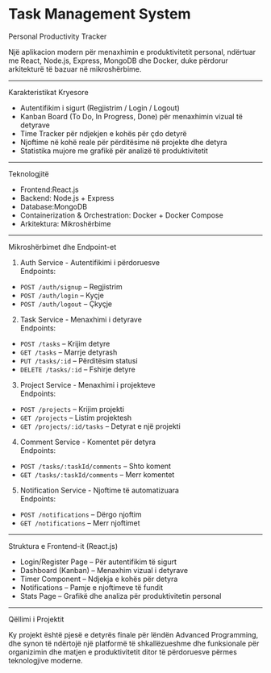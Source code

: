 # Task Management System
Personal Productivity Tracker

Një aplikacion modern për menaxhimin e produktivitetit personal, ndërtuar me React, Node.js, Express, MongoDB dhe Docker, duke përdorur arkitekturë të bazuar në mikroshërbime.

---
 Karakteristikat Kryesore

- Autentifikim i sigurt (Regjistrim / Login / Logout)
- Kanban Board (To Do, In Progress, Done) për menaxhimin vizual të detyrave
- Time Tracker për ndjekjen e kohës për çdo detyrë
- Njoftime në kohë reale për përditësime në projekte dhe detyra
- Statistika mujore me grafikë për analizë të produktivitetit

---

 Teknologjitë

- Frontend:React.js
- Backend: Node.js + Express
- Database:MongoDB
- Containerization & Orchestration: Docker + Docker Compose
- Arkitektura: Mikroshërbime

---

 Mikroshërbimet dhe Endpoint-et

 1. Auth Service - Autentifikimi i përdoruesve  
Endpoints:
- `POST /auth/signup` – Regjistrim
- `POST /auth/login` – Kyçje
- `POST /auth/logout` – Çkyçje

 2. Task Service - Menaxhimi i detyrave  
Endpoints:
- `POST /tasks` – Krijim detyre
- `GET /tasks` – Marrje detyrash
- `PUT /tasks/:id` – Përditësim statusi
- `DELETE /tasks/:id` – Fshirje detyre

 3. Project Service - Menaxhimi i projekteve  
Endpoints:
- `POST /projects` – Krijim projekti
- `GET /projects` – Listim projektesh
- `GET /projects/:id/tasks` – Detyrat e një projekti

 4. Comment Service - Komentet për detyra  
Endpoints:
- `POST /tasks/:taskId/comments` – Shto koment
- `GET /tasks/:taskId/comments` – Merr komentet
 5. Notification Service  - Njoftime të automatizuara  
Endpoints:
- `POST /notifications` – Dërgo njoftim
- `GET /notifications` – Merr njoftimet

---

  Struktura e Frontend-it (React.js)

- Login/Register Page – Për autentifikim të sigurt
- Dashboard (Kanban) – Menaxhim vizual i detyrave
- Timer Component – Ndjekja e kohës për detyra
- Notifications – Pamje e njoftimeve të fundit
- Stats Page – Grafikë dhe analiza për produktivitetin personal

---

 Qëllimi i Projektit

Ky projekt është pjesë e detyrës finale për lëndën Advanced Programming, dhe synon të ndërtojë një platformë të shkallëzueshme dhe funksionale për organizimin dhe matjen e produktivitetit ditor të përdoruesve përmes teknologjive moderne.
